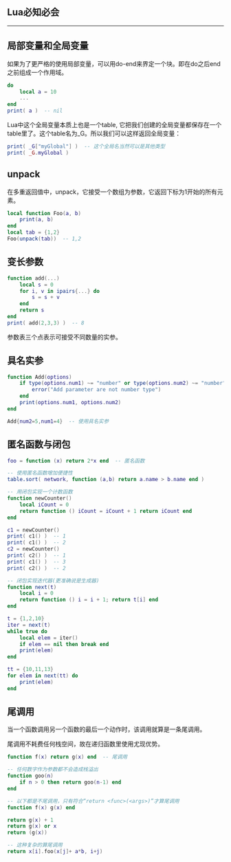 ## Lua必知必会
---

## 局部变量和全局变量

如果为了更严格的使用局部变量，可以用do-end来界定一个块。即在do之后end之前组成一个作用域。

```lua
do
    local a = 10
	...
end
print( a )  -- nil
```

Lua中这个全局变量本质上也是一个table, 它把我们创建的全局变量都保存在一个table里了。这个table名为\_G。所以我们可以这样返回全局变量：

```lua
print( _G["myGlobal"] )  -- 这个全局名当然可以是其他类型
print( _G.myGlobal )
```

## unpack

在多重返回值中，unpack，它接受一个数组为参数，它返回下标为1开始的所有元素。

```lua
local function Foo(a, b)
	print(a, b)
end
local tab = {1,2}
Foo(unpack(tab))  -- 1,2
```

## 变长参数

```lua
function add(...)
	local s = 0
	for i, v in ipairs{...} do
		s = s + v
	end
	return s
end
print( add(2,3,3) )  -- 8
```
参数表三个点表示可接受不同数量的实参。

## 具名实参

```lua
function Add(options)
	if type(options.num1) ~= "number" or type(options.num2) ~= "number" then
	    error("Add parameter are not number type")
    end
    print(options.num1, options.num2)
end

Add{num2=5,num1=4}  -- 使用具名实参
```

## 匿名函数与闭包

```lua
foo = function (x) return 2*x end  -- 匿名函数

-- 使用匿名函数增加便捷性
table.sort( network, function (a,b) return a.name > b.name end )

-- 用闭包实现一个计数函数
function newCounter()
	local iCount = 0
	return function () iCount = iCount + 1 return iCount end
end

c1 = newCounter()
print( c1() )  -- 1
print( c1() )  -- 2
c2 = newCounter()
print( c2() )  -- 1
print( c1() )  -- 3
print( c2() )  -- 2

-- 闭包实现迭代器(更准确说是生成器)
function next(t)
	local i = 0
	return function () i = i + 1; return t[i] end
end

t = {1,2,10}
iter = next(t)
while true do
	local elem = iter()
	if elem == nil then break end
	print(elem)
end

tt = {10,11,13}
for elem in next(tt) do
	print(elem)
end
```

## 尾调用

当一个函数调用另一个函数的最后一个动作时，该调用就算是一条尾调用。

尾调用不耗费任何栈空间，故在递归函数里使用尤现优势。

```lua
function f(x) return g(x) end  -- 尾调用

-- 任何数字作为参数都不会造成栈溢出
function goo(n)
	if n > 0 then return goo(n-1) end
end

-- 以下都是不尾调用，只有符合“return <func>(<args>)”才算尾调用
function f(x) g(x) end

return g(x) + 1
return g(x) or x
return (g(x))

-- 这种复杂的算尾调用
return x[i].foo(x[j]+ a*b, i+j)
```




